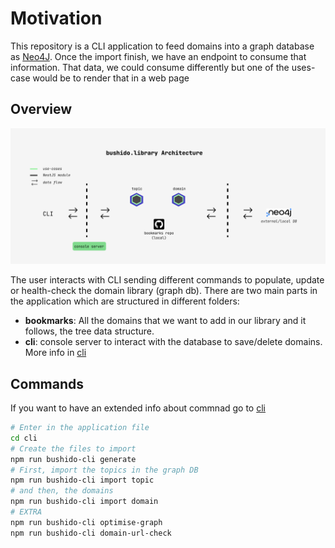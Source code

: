 # Motivation

This repository is a CLI application to feed domains into a graph database as [Neo4J](https://neo4j.com/). Once the import finish, we have an endpoint to consume that information. That data, we could consume differently but one of the uses-case would be to render that in a web page

## Overview

![Library Architecture](./docs/assets/arch.png)

The user interacts with CLI sending different commands to populate, update or health-check the domain library (graph db). There are two main parts in the application which are structured in different folders:
- __bookmarks__: All the domains that we want to add in our library and it follows, the tree data structure.
- __cli__: console server to interact with the database to save/delete domains. More info in [cli](./cli/README.md)

## Commands
If you want to have an extended info about commnad go to [cli](./cli/README.md)
```bash
# Enter in the application file
cd cli
# Create the files to import
npm run bushido-cli generate
# First, import the topics in the graph DB
npm run bushido-cli import topic
# and then, the domains
npm run bushido-cli import domain
# EXTRA
npm run bushido-cli optimise-graph
npm run bushido-cli domain-url-check
```